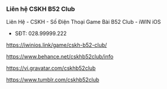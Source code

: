 ### Liên hệ CSKH B52 Club

Liên Hệ - CSKH - Số Điện Thoại Game Bài B52 Club - iWIN iOS

- SĐT: 028.99999.222

https://iwinios.link/game/cskh-b52-club/

https://www.behance.net/cskhb52club/info

https://vi.gravatar.com/cskhb52club

https://www.tumblr.com/cskhb52club
